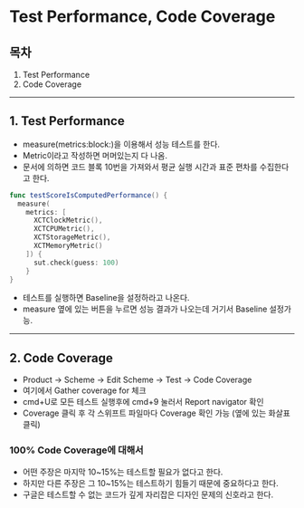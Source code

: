 # Test Performance, Code Coverage

## 목차
1. Test Performance
2. Code Coverage

---


## 1. Test Performance

- measure(metrics:block:)을 이용해서 성능 테스트를 한다.
- Metric이라고 작성하면 머머있는지 다 나옴.
- 문서에 의하면 코드 블록 10번을 가져와서 평균 실행 시간과 표준 편차를 수집한다고 한다.

```swift
func testScoreIsComputedPerformance() {
  measure(
    metrics: [
      XCTClockMetric(),
      XCTCPUMetric(),
      XCTStorageMetric(),
      XCTMemoryMetric()
    ]) {
      sut.check(guess: 100)
    }
}
```
- 테스트를 실행하면 Baseline을 설정하라고 나온다.
- measure 옆에 있는 버튼을 누르면 성능 결과가 나오는데 거기서 Baseline 설정가능.

---

## 2. Code Coverage
- Product -> Scheme -> Edit Scheme -> Test -> Code Coverage
- 여기에서 Gather coverage for 체크
- cmd+U로 모든 테스트 실행후에 cmd+9 눌러서 Report navigator 확인
- Coverage 클릭 후 각 스위프트 파일마다 Coverage 확인 가능 (옆에 있는 화살표 클릭)

### 100% Code Coverage에 대해서
- 어떤 주장은 마지막 10~15%는 테스트할 필요가 없다고 한다.
- 하지만 다른 주장은 그 10~15%는 테스트하기 힘들기 때문에 중요하다고 한다.
- 구글은 테스트할 수 없는 코드가 깊게 자리잡은 디자인 문제의 신호라고 한다.